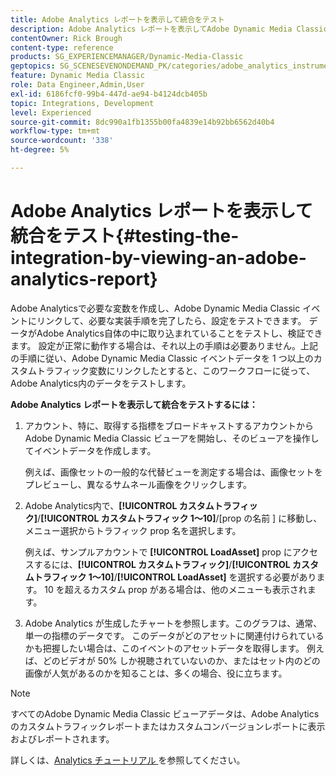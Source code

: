 ```yaml
---
title: Adobe Analytics レポートを表示して統合をテスト
description: Adobe Analytics レポートを表示してAdobe Dynamic Media Classicの統合をテストする方法を説明します。
contentOwner: Rick Brough
content-type: reference
products: SG_EXPERIENCEMANAGER/Dynamic-Media-Classic
geptopics: SG_SCENESEVENONDEMAND_PK/categories/adobe_analytics_instrumentation_kit
feature: Dynamic Media Classic
role: Data Engineer,Admin,User
exl-id: 6186fcf0-99b4-447d-ae94-b4124dcb405b
topic: Integrations, Development
level: Experienced
source-git-commit: 8dc990a1fb1355b00fa4839e14b92bb6562d40b4
workflow-type: tm+mt
source-wordcount: '338'
ht-degree: 5%

---
```


# Adobe Analytics レポートを表示して統合をテスト{#testing-the-integration-by-viewing-an-adobe-analytics-report}

Adobe Analyticsで必要な変数を作成し、Adobe Dynamic Media Classic イベントにリンクして、必要な実装手順を完了したら、設定をテストできます。 データがAdobe Analytics自体の中に取り込まれていることをテストし、検証できます。 設定が正常に動作する場合は、それ以上の手順は必要ありません。上記の手順に従い、Adobe Dynamic Media Classic イベントデータを 1 つ以上のカスタムトラフィック変数にリンクしたとすると、このワークフローに従って、Adobe Analytics内のデータをテストします。

**Adobe Analytics レポートを表示して統合をテストするには：**

1. アカウント、特に、取得する指標をブロードキャストするアカウントからAdobe Dynamic Media Classic ビューアを開始し、そのビューアを操作してイベントデータを作成します。

   例えば、画像セットの一般的な代替ビューを測定する場合は、画像セットをプレビューし、異なるサムネール画像をクリックします。

1. Adobe Analytics内で、**[!UICONTROL カスタムトラフィック]**/**[!UICONTROL カスタムトラフィック 1～10]**/[prop の名前 ] に移動し、メニュー選択からトラフィック prop 名を選択します。

   例えば、サンプルアカウントで **[!UICONTROL LoadAsset]** prop にアクセスするには、**[!UICONTROL カスタムトラフィック]**/**[!UICONTROL カスタムトラフィック 1～10]**/**[!UICONTROL LoadAsset]** を選択する必要があります。 10 を超えるカスタム prop がある場合は、他のメニューも表示されます。

1. Adobe Analytics が生成したチャートを参照します。このグラフは、通常、単一の指標のデータです。 このデータがどのアセットに関連付けられているかも把握したい場合は、このイベントのアセットデータを取得します。 例えば、どのビデオが 50% しか視聴されていないのか、またはセット内のどの画像が人気があるのかを知ることは、多くの場合、役に立ちます。

>[!NOTE]
>
>すべてのAdobe Dynamic Media Classic ビューアデータは、Adobe Analyticsのカスタムトラフィックレポートまたはカスタムコンバージョンレポートに表示およびレポートされます。

詳しくは、[Analytics チュートリアル ](https://experienceleague.adobe.com/ja/docs/analytics-learn/tutorials/overview) を参照してください。